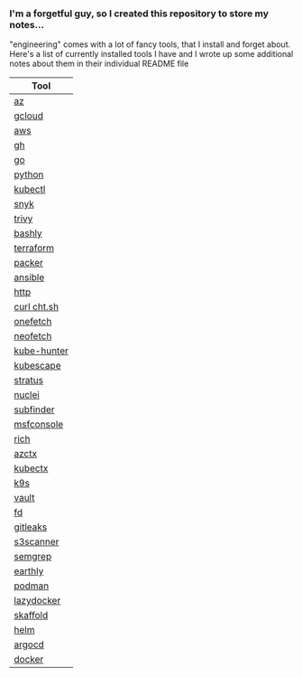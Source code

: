 ### I'm a forgetful guy, so I created this repository to store my notes... 

"engineering" comes with a lot of fancy tools, that I install and forget about. Here's a list of currently installed tools I have and I wrote up some additional notes about them in their individual README file

| Tool                                                                                     
| -------------                                                                                                                  
| [az](https://learn.microsoft.com/en-us/cli/azure/)                                      
| [gcloud](https://cloud.google.com/sdk/gcloud)                                      
| [aws](https://aws.amazon.com/cli/)                                                 
| [gh](https://cli.github.com/)                                                      
| [go](https://go.dev/doc/)                                                          
| [python](https://docs.python.org/3/)                                                
| [kubectl](https://kubernetes.io/docs/reference/generated/kubectl/kubectl-commands) 
| [snyk](https://docs.snyk.io/snyk-cli)                                              
| [trivy](https://aquasecurity.github.io/trivy/v0.48/)                               
| [bashly](https://bashly.dannyb.co/)                                                
| [terraform](https://developer.hashicorp.com/terraform/docs)                        
| [packer](https://developer.hashicorp.com/packer/docs)                              
| [ansible](https://docs.ansible.com/)                                               
| [http](https://httpie.io/)                                                          
| [curl cht.sh](https://github.com/chubin/cheat.sh)                                  
| [onefetch](https://github.com/o2sh/onefetch)                                       
| [neofetch](https://github.com/dylanaraps/neofetch)                                 
| [kube-hunter](https://github.com/aquasecurity/kube-hunter)                         
| [kubescape](https://github.com/kubescape/kubescape)                                 
| [stratus](https://github.com/DataDog/stratus-red-team)                             
| [nuclei](https://docs.projectdiscovery.io/tools/nuclei/overview)                   
| [subfinder](https://github.com/projectdiscovery/subfinder)                         
| [msfconsole](https://github.com/rapid7/metasploit-framework)                       
| [rich](https://github.com/Textualize/rich-cli)                                     
| [azctx](https://github.com/whiteducksoftware/azctx)                                
| [kubectx](https://github.com/ahmetb/kubectx)                                       
| [k9s](https://github.com/derailed/k9s)                                             
| [vault](https://github.com/hashicorp/vault)                                        
| [fd](https://github.com/sharkdp/fd)                                               
| [gitleaks](https://github.com/gitleaks/gitleaks)                                   
| [s3scanner](https://github.com/sa7mon/S3Scanner)                                   
| [semgrep](https://github.com/semgrep/semgrep)                                      
| [earthly](https://github.com/earthly/earthly)                                       
| [podman](https://podman.io/)                                                       
| [lazydocker](https://github.com/jesseduffield/lazydocker)                          
| [skaffold](https://skaffold.dev/)                                                  
| [helm](https://helm.sh/)                                                           
| [argocd](https://argo-cd.readthedocs.io/en/stable/)                                
| [docker](https://docs.docker.com/)                                                 